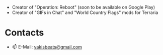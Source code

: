- Creator of "Operation: Reboot" (soon to be available on Google Play)
- Creator of "GIFs in Chat" and "World Country Flags" mods for Terraria

# Contacts
- 📫 E-Mail: vakisbeats@gmail.com

<!---
vakisddot/vakisddot is a ✨ special ✨ repository because its `README.md` (this file) appears on your GitHub profile.
You can click the Preview link to take a look at your changes.
--->
